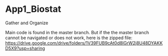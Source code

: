# App1_Biostat
Gather and Organize

Main code is found in the master branch.
But if the the master branch cannot be navigated or does not work, here is the zipped file: https://drive.google.com/drive/folders/1V39FUB9cAt0d8lGrW2j8U48DYAKKD5X9?usp=sharing

